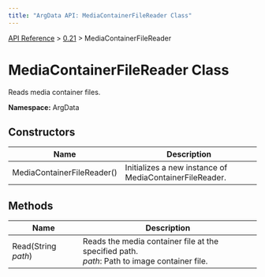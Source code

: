 ```yaml
---
title: "ArgData API: MediaContainerFileReader Class"
---
```


[API Reference](/argdata/api/) &gt; [0.21](/argdata/api/0.21/) &gt; MediaContainerFileReader

# MediaContainerFileReader Class

Reads media container files.

**Namespace:** ArgData

## Constructors

<table class="table table-bordered table-striped ">
<thead>
  <tr>
    <th>Name</th>
    <th>Description</th>
  </tr>
</thead>
<tbody>
  <tr>
    <td>MediaContainerFileReader()</td>
    <td>Initializes a new instance of MediaContainerFileReader.</td>
  </tr>
</tbody>
</table>


## Methods

<table class="table table-bordered table-striped ">
<thead>
  <tr>
    <th>Name</th>
    <th>Description</th>
  </tr>
</thead>
<tbody>
  <tr>
    <td>Read(String <em>path</em>)</td>
    <td>Reads the media container file at the specified path.<br /><em>path</em>: Path to image container file.<br /></td>
  </tr>
</tbody>
</table>


